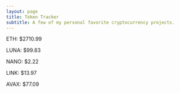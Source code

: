 ```yaml
---
layout: page
title: Token Tracker
subtitle: A few of my personal favorite cryptocurrency projects.
---
```


<!--BEGINCRYPTOINPUT-->
ETH: $2710.99

LUNA: $99.83

NANO: $2.22

LINK: $13.97

AVAX: $77.09

<!--ENDCRYPTOINPUT-->
